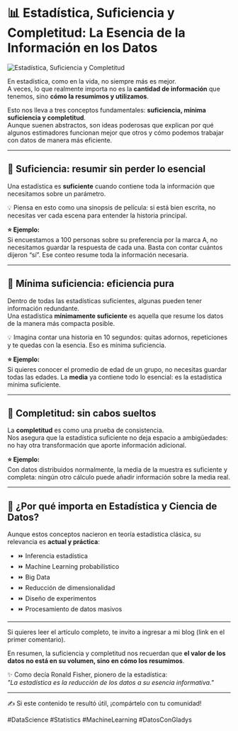 # 📊 Estadística, Suficiencia y Completitud: La Esencia de la Información en los Datos

![Estadística, Suficiencia y Completitud](estadistica.gif)

En estadística, como en la vida, no siempre más es mejor.  
A veces, lo que realmente importa no es la **cantidad de información** que tenemos, sino **cómo la resumimos y utilizamos**.

Esto nos lleva a tres conceptos fundamentales: **suficiencia, mínima suficiencia y completitud**.  
Aunque suenen abstractos, son ideas poderosas que explican por qué algunos estimadores funcionan mejor que otros y cómo podemos trabajar con datos de manera más eficiente.

---

## 📌 Suficiencia: resumir sin perder lo esencial

Una estadística es **suficiente** cuando contiene toda la información que necesitamos sobre un parámetro.  

💡 Piensa en esto como una sinopsis de película: si está bien escrita, no necesitas ver cada escena para entender la historia principal.

**⭐ Ejemplo:**  
Si encuestamos a 100 personas sobre su preferencia por la marca A, no necesitamos guardar la respuesta de cada una. Basta con contar cuántos dijeron “sí”. Ese conteo resume toda la información necesaria.

---

## 📌 Mínima suficiencia: eficiencia pura

Dentro de todas las estadísticas suficientes, algunas pueden tener información redundante.  
Una estadística **mínimamente suficiente** es aquella que resume los datos de la manera más compacta posible.  

💡 Imagina contar una historia en 10 segundos: quitas adornos, repeticiones y te quedas con la esencia. Eso es mínima suficiencia.

**⭐ Ejemplo:**  
Si quieres conocer el promedio de edad de un grupo, no necesitas guardar todas las edades. La **media** ya contiene todo lo esencial: es la estadística mínima suficiente.

---

## 📌 Completitud: sin cabos sueltos

La **completitud** es como una prueba de consistencia.  
Nos asegura que la estadística suficiente no deja espacio a ambigüedades: no hay otra transformación que aporte información adicional.

**⭐ Ejemplo:**  
Con datos distribuidos normalmente, la media de la muestra es suficiente y completa: ningún otro cálculo puede añadir información sobre la media real.

---

## 📌 ¿Por qué importa en Estadística y Ciencia de Datos?

Aunque estos conceptos nacieron en teoría estadística clásica, su relevancia es **actual y práctica**:

- ⏩ Inferencia estadística  
- ⏩ Machine Learning probabilístico  
- ⏩ Big Data  
- ⏩ Reducción de dimensionalidad  
- ⏩ Diseño de experimentos  
- ⏩ Procesamiento de datos masivos  

---

Si quieres leer el artículo completo, te invito a ingresar a mi blog (link en el primer comentario).

En resumen, la suficiencia y completitud nos recuerdan que **el valor de los datos no está en su volumen, sino en cómo los resumimos**.

✨ Como decía Ronald Fisher, pionero de la estadística:  
*"La estadística es la reducción de los datos a su esencia informativa."*

---

✍️ Si este contenido te resultó útil, ¡compártelo con tu comunidad!

#DataScience #Statistics #MachineLearning #DatosConGladys
